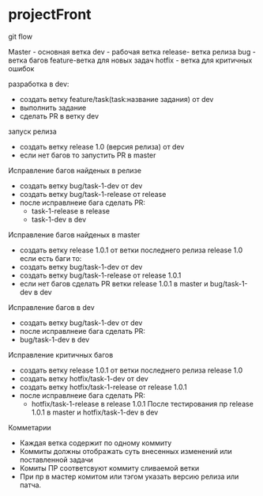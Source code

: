 # projectFront
git flow

Master - основная ветка 
dev  - рабочая ветка 
release- ветка релиза
bug - ветка багов
feature-ветка для новых задач 
hotfix - ветка для критичных ошибок

разработка в dev:
- создать ветку feature/task(task:название задания) от dev
- выполнить задание
- сделать PR в ветку dev 

запуск релиза 
- создать ветку release 1.0 (версия релиза) от dev
- если нет багов то запустить PR в master

Исправление багов найденых в релизе
- создать ветку bug/task-1-dev от dev
- создать ветку bug/task-1-release от release
- после исправлнеие бага сделать PR:
    - task-1-release в release
    - task-1-dev в dev

Исправление багов найденых в master
 - создать ветку release 1.0.1 от ветки последнего релиза release 1.0
    если есть баги то:
 - создать ветку bug/task-1-dev от dev
 - создать ветку bug/task-1-release от release 1.0.1
 - если нет багов сделать PR ветки release 1.0.1 в master и bug/task-1-dev в dev

Исправление багов в dev
 - создать ветку bug/task-1-dev от dev
 - после исправлнеие бага сделать PR:
 - bug/task-1-dev в dev

Исправление критичных багов 
 - создать ветку release 1.0.1 от ветки последнего релиза release 1.0
 - создать ветку hotfix/task-1-dev от dev
 - создать ветку hotfix/task-1-release от release 1.0.1
 - после исправлнеие бага сделать PR:
    - hotfix/task-1-release в release 1.0.1
 После тестирования пр release 1.0.1 в master и hotfix/task-1-dev в dev

Комметарии 
 - Каждая ветка содержит по одному коммиту
 - Коммиты должны отображать суть внесенных изменений или поставленной задачи 
 - Комиты ПР соответсвуют коммиту сливаемой ветки 
 - При пр в мастер комитом или тэгом  указать версию релиза или патча.

